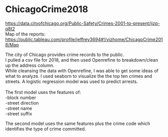 # ChicagoCrime2018

<https://data.cityofchicago.org/Public-Safety/Crimes-2001-to-present/ijzp-q8t2> <br>
Map of the reports:<br>
<https://public.tableau.com/profile/jeffrey3694#!/vizhome/ChicagoCrime2018/Map><br>

The city of Chicago provides crime records to the public.  
I pulled a csv file for 2018, and then used Openrefine to breakdown/clean up the address column.  
While cleansing the data with Openrefine, I was able to get some ideas of what to analyze.  I used seaborn to visualize the the top ten crimes and streets.  A logistic regression model was used to predict arrests.<br>
<br>
The first model uses the features of:<br>
-block number <br>
-street direction <br>
-street name <br>
-street suffix <br>

The second model uses the same features plus the crime code which identifies the type of crime committed.
